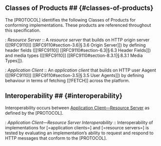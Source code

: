 ## Classes of Products ## {#classes-of-products}

The [PROTOCOL] identifies the following Classes of Products for conforming implementations. These products are referenced throughout this specification.

<dl>

  : <dfn>Resource Server</dfn>
  :: A *resource server* that builds on HTTP origin server ([[!RFC9110]] [[RFC9110#section-3.6|§ 3.6 Origin Server]]) by defining header fields ([[!RFC9110]] [[RFC9110#section-6.3|§ 6.3 Header Fields]]) and media types ([[!RFC9110]] [[RFC9110#section-8.3.1|§ 8.3.1 Media Types]]).

  : <dfn>Application Client</dfn>
  :: An *application client* that builds on HTTP user Aagent ([[!RFC9110]] [[RFC9110#section-3.5|§ 3.5 User Agents]]) by defining behaviour in terms of fetching [[!FETCH]] across the platform.

</dl>

## Interoperability ## {#interoperability}

Interoperability occurs between [Application Client—Resource Server](#application-client—resource-server-interoperability) as defined by the [PROTOCOL].

<dl>

  : <dfn id="application-client—resource-server-interoperability">Application Client—Resource Server Interoperability</dfn>
  :: Interoperability of implementations for [=application clients=] and [=resource servers=] is tested by evaluating an implementation’s ability to request and respond to HTTP messages that conform to the [PROTOCOL].

</dl>
